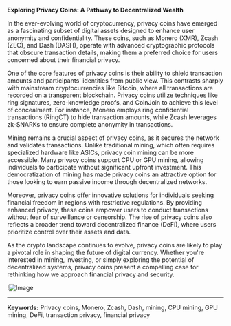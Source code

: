 **Exploring Privacy Coins: A Pathway to Decentralized Wealth**

In the ever-evolving world of cryptocurrency, privacy coins have emerged as a fascinating subset of digital assets designed to enhance user anonymity and confidentiality. These coins, such as Monero (XMR), Zcash (ZEC), and Dash (DASH), operate with advanced cryptographic protocols that obscure transaction details, making them a preferred choice for users concerned about their financial privacy. 

One of the core features of privacy coins is their ability to shield transaction amounts and participants' identities from public view. This contrasts sharply with mainstream cryptocurrencies like Bitcoin, where all transactions are recorded on a transparent blockchain. Privacy coins utilize techniques like ring signatures, zero-knowledge proofs, and CoinJoin to achieve this level of concealment. For instance, Monero employs ring confidential transactions (RingCT) to hide transaction amounts, while Zcash leverages zk-SNARKs to ensure complete anonymity in transactions.

Mining remains a crucial aspect of privacy coins, as it secures the network and validates transactions. Unlike traditional mining, which often requires specialized hardware like ASICs, privacy coin mining can be more accessible. Many privacy coins support CPU or GPU mining, allowing individuals to participate without significant upfront investment. This democratization of mining has made privacy coins an attractive option for those looking to earn passive income through decentralized networks.

Moreover, privacy coins offer innovative solutions for individuals seeking financial freedom in regions with restrictive regulations. By providing enhanced privacy, these coins empower users to conduct transactions without fear of surveillance or censorship. The rise of privacy coins also reflects a broader trend toward decentralized finance (DeFi), where users prioritize control over their assets and data.

As the crypto landscape continues to evolve, privacy coins are likely to play a pivotal role in shaping the future of digital currency. Whether you're interested in mining, investing, or simply exploring the potential of decentralized systems, privacy coins present a compelling case for rethinking how we approach financial privacy and security. 

!![Image](https://github.com/user-attachments/assets/590b50a7-4459-4e76-8a31-559aed223621)

---

**Keywords:** Privacy coins, Monero, Zcash, Dash, mining, CPU mining, GPU mining, DeFi, transaction privacy, financial privacy